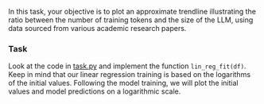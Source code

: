 In this task, your objective is to plot an approximate trendline illustrating the ratio between 
the number of training tokens and the size of the LLM, using data sourced from various academic research papers.

### Task
Look at the code in [task.py](task.py) and implement the function `lin_reg_fit(df)`. 
Keep in mind that our linear regression training is based on the logarithms of the initial values. 
Following the model training, we will plot the initial values and model predictions on a logarithmic scale. 
